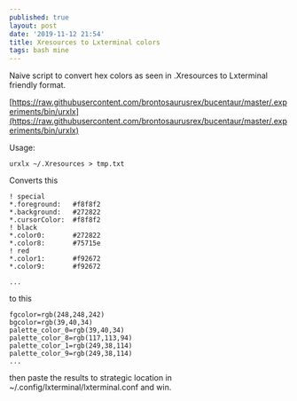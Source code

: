 ```yaml
---
published: true
layout: post
date: '2019-11-12 21:54'
title: Xresources to Lxterminal colors
tags: bash mine 
---
```

Naive script to convert hex colors as seen in .Xresources to Lxterminal friendly format.

[https://raw.githubusercontent.com/brontosaurusrex/bucentaur/master/.experiments/bin/urxlx](https://raw.githubusercontent.com/brontosaurusrex/bucentaur/master/.experiments/bin/urxlx)

Usage:

    urxlx ~/.Xresources > tmp.txt

Converts this

    ! special
    *.foreground:   #f8f8f2
    *.background:   #272822
    *.cursorColor:  #f8f8f2
    ! black
    *.color0:       #272822
    *.color8:       #75715e
    ! red
    *.color1:       #f92672
    *.color9:       #f92672
     
    ...
     
to this

    fgcolor=rgb(248,248,242)
    bgcolor=rgb(39,40,34)
    palette_color_0=rgb(39,40,34)
    palette_color_8=rgb(117,113,94)
    palette_color_1=rgb(249,38,114)
    palette_color_9=rgb(249,38,114)
    ...

then paste the results to strategic location in ~/.config/lxterminal/lxterminal.conf and win.
